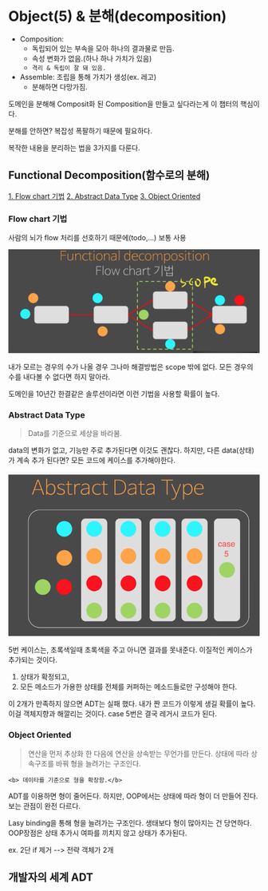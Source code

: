 # Object(5) & 분해(decomposition)

- Composition:
  - 독립되어 있는 부속을 모아 하나의 결과물로 만듬.
  - 속성 변화가 없음.(하나 하나 가치가 있음)
  - `격리 & 독립이 잘 돼 있음.`
- Assemble: 조립을 통해 가치가 생성(ex. 레고)
  - 분해하면 다망가짐.

도메인을 분해해 Composit화 된 Composition을 만들고 싶다라는게 이 챕터의 핵심이다.

분해를 안하면? 복잡성 폭팔하기 때문에 필요하다.

복작한 내용을 분리하는 법을 3가지를 다룬다.

## Functional Decomposition(함수로의 분해)

[1. Flow chart 기법](#Flow-chart-기법)
[2. Abstract Data Type](#Abstract-Data-Type)
[3. Object Oriented](#Object-Oriented)

### Flow chart 기법

사람의 뇌가 flow 처리를 선호하기 때문에(todo,...) 보통 사용

![flow-chart](object5_1.png)

내가 모르는 경우의 수가 나올 경우 그나마 해결방법은 scope 밖에 없다.
모든 경우의 수를 내다볼 수 없다면 하지 말아라.

도메인을 10년간 한결같은 솔루션이라면 이런 기법을 사용할 확률이 높다.

### Abstract Data Type

> Data를 기준으로 세상을 바라봄.

data의 변화가 없고, 기능만 주로 추가된다면 이것도 괜찮다.
하지만, 다른 data(상태)가 계속 추가 된다면?
모든 코드에 케이스를 추가해야한다.

![ADT](object5_2.png)

5번 케이스는, 초록색일때 초록색을 주고 아니면 결과를 못내준다.
이질적인 케이스가 추가되는 것이다.

1. 상태가 확정되고,
2. 모든 메소드가 가용한 상태를 전체를 커퍼하는 메소드들로만 구성해야 한다.

이 2개가 만족하지 않으면 ADT는 실패 했다.
내가 짠 코드가 이렇게 생길 확률이 높다. 이걸 객체지향과 해깔리는 것이다.
case 5번은 결국 레거시 코드가 된다.

### Object Oriented

> 연산을 먼저 추상화 한 다음에 연산을 상속받는 무언가를 만든다.
> 상태에 따라 상속구조를 바꿔 형을 늘려가는 구조인다.

`<b> 데이타를 기준으로 형을 확장함.</b>`

ADT를 이용하면 형이 줄어든다. 하지만, OOP에서는 상태에 따라 형이 더 만들어 진다. 보는 관점이 완전 다르다.

Lasy binding을 통해 형을 늘려가는 구조인다. 생태보다 형이 많아지는 건 당연하다. OOP장점은 상태 추가시 여파를 끼치지 않고 상태가 추가된다.

ex. 2단 if 제거 --> 전략 객체가 2개

## 개발자의 세계 ADT

